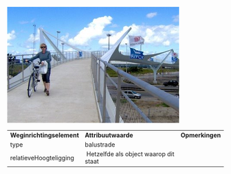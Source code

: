 ![](media/6aca5ca1101d0da157e96204c07e46bb6da73a09.jpg)

|                           |                                        |                 |
|---------------------------|----------------------------------------|-----------------|
| **Weginrichtingselement** | **Attribuutwaarde**                    | **Opmerkingen** |
| type                      | balustrade                             |                 |
| relatieveHoogteligging    |  Hetzelfde als object waarop dit staat |                 |
